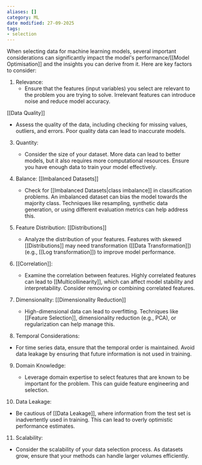 ```yaml
---
aliases: []
category: ML
date modified: 27-09-2025
tags:
- selection
---
```

When selecting data for machine learning models, several important considerations can significantly impact the model's performance/[[Model Optimisation]] and the insights you can derive from it. Here are key factors to consider:

1. Relevance:
   - Ensure that the features (input variables) you select are relevant to the problem you are trying to solve. Irrelevant features can introduce noise and reduce model accuracy.

[[Data Quality]]
   - Assess the quality of the data, including checking for missing values, outliers, and errors. Poor quality data can lead to inaccurate models.

3. Quantity:
   - Consider the size of your dataset. More data can lead to better models, but it also requires more computational resources. Ensure you have enough data to train your model effectively.

4. Balance: [[Imbalanced Datasets]]
   - Check for [[Imbalanced Datasets|class imbalance]] in classification problems. An imbalanced dataset can bias the model towards the majority class. Techniques like resampling, synthetic data generation, or using different evaluation metrics can help address this.

5. Feature Distribution: [[Distributions]]
   - Analyze the distribution of your features. Features with skewed [[Distributions]] may need transformation ([[Data Transformation]]) (e.g., [[Log transformation]]) to improve model performance.

6. [[Correlation]]:
   - Examine the correlation between features. Highly correlated features can lead to [[Multicollinearity]], which can affect model stability and interpretability. Consider removing or combining correlated features.

7. Dimensionality: [[Dimensionality Reduction]]
   - High-dimensional data can lead to overfitting. Techniques like [[Feature Selection]], dimensionality reduction (e.g., PCA), or regularization can help manage this.

8. Temporal Considerations:
- For time series data, ensure that the temporal order is maintained. Avoid data leakage by ensuring that future information is not used in training.

9. Domain Knowledge:
   - Leverage domain expertise to select features that are known to be important for the problem. This can guide feature engineering and selection.

10. Data Leakage:
  - Be cautious of [[Data Leakage]], where information from the test set is inadvertently used in training. This can lead to overly optimistic performance estimates.

11. Scalability:
- Consider the scalability of your data selection process. As datasets grow, ensure that your methods can handle larger volumes efficiently.